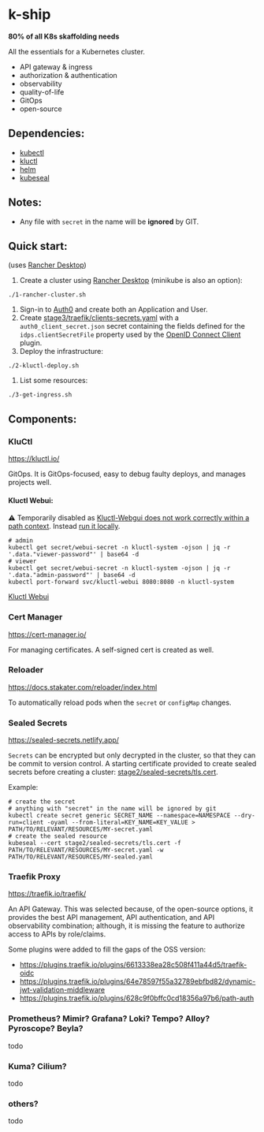 # k-ship
**80% of all K8s skaffolding needs**

All the essentials for a Kubernetes cluster.
- API gateway & ingress
- authorization & authentication
- observability
- quality-of-life
- GitOps
- open-source

## Dependencies:
 - [kubectl](https://kubernetes.io/docs/tasks/tools/#kubectl)
 - [kluctl](https://kluctl.io/docs/kluctl/installation/)
 - [helm](https://helm.sh/docs/intro/install/)
 - [kubeseal](https://github.com/bitnami-labs/sealed-secrets/blob/main/README.md#kubeseal)

## Notes:
 * Any file with `secret` in the name will be **ignored** by GIT.

## Quick start:
(uses [Rancher Desktop](https://rancherdesktop.io/))
1. Create a cluster using [Rancher Desktop](https://rancherdesktop.io/) (minikube is also an option):
```shell
./1-rancher-cluster.sh
```
1. Sign-in to [Auth0](https://auth0.com/) and create both an Application and User.
1. Create [stage3/traefik/clients-secrets.yaml](stage3/traefik/clients-secrets.yaml) with a `auth0_client_secret.json` secret containing the fields defined for the `idps.clientSecretFile` property used by the [OpenID Connect Client](https://plugins.traefik.io/plugins/65d784a546079255c9ffd1e4/oidc-client) plugin.
1. Deploy the infrastructure:
```shell
./2-kluctl-deploy.sh
```
1. List some resources:
```shell
./3-get-ingress.sh
```

## Components:

### KluCtl
https://kluctl.io/

GitOps.  It is GitOps-focused, easy to debug faulty deploys, and manages projects well.

#### Kluctl Webui:
⚠️ Temporarily disabled as [Kluctl-Webgui does not work correctly within a path context](https://github.com/kluctl/kluctl/issues/1078).  Instead [run it locally](https://kluctl.io/docs/webui/running-locally/).
```shell
# admin
kubectl get secret/webui-secret -n kluctl-system -ojson | jq -r '.data."viewer-password"' | base64 -d
# viewer
kubectl get secret/webui-secret -n kluctl-system -ojson | jq -r '.data."admin-password"' | base64 -d
kubectl port-forward svc/kluctl-webui 8080:8080 -n kluctl-system
```
[Kluctl Webui](http://localhost:8080)

### Cert Manager
https://cert-manager.io/

For managing certificates.
A self-signed cert is created as well.

### Reloader
https://docs.stakater.com/reloader/index.html

To automatically reload pods when the `secret` or `configMap` changes.

### Sealed Secrets
https://sealed-secrets.netlify.app/

`Secrets` can be encrypted but only decrypted in the cluster, so that they can be commit to version control.  A starting certificate provided to create sealed secrets before creating a cluster: [stage2/sealed-secrets/tls.cert](stage2/sealed-secrets).

Example:
```shell
# create the secret
# anything with "secret" in the name will be ignored by git
kubectl create secret generic SECRET_NAME --namespace=NAMESPACE --dry-run=client -oyaml --from-literal=KEY_NAME=KEY_VALUE > PATH/TO/RELEVANT/RESOURCES/MY-secret.yaml
# create the sealed resource
kubeseal --cert stage2/sealed-secrets/tls.cert -f PATH/TO/RELEVANT/RESOURCES/MY-secret.yaml -w PATH/TO/RELEVANT/RESOURCES/MY-sealed.yaml
```

### Traefik Proxy
https://traefik.io/traefik/

An API Gateway.  This was selected because, of the open-source options, it provides the best API management, API authentication, and API observability combination; although, it is missing the feature to authorize access to APIs by role/claims.

Some plugins were added to fill the gaps of the OSS version:
* https://plugins.traefik.io/plugins/6613338ea28c508f411a44d5/traefik-oidc
* https://plugins.traefik.io/plugins/64e78597f55a32789ebfbd82/dynamic-jwt-validation-middleware
* https://plugins.traefik.io/plugins/628c9f0bffc0cd18356a97b6/path-auth

### Prometheus? Mimir? Grafana? Loki? Tempo? Alloy? Pyroscope? Beyla?
todo

### Kuma? Cilium?
todo

### others?
todo
